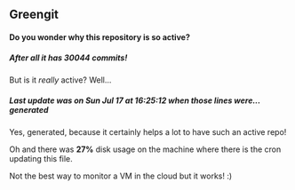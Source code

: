 ## Greengit

#### Do you wonder why this repository is so active?

##### After all it has 30044 commits!

But is it *really* active? Well...

##### Last update was on Sun Jul 17 at 16:25:12 when those lines were... generated

Yes, generated, because it certainly helps a lot to have such an active repo!

Oh and there was **27%** disk usage on the machine
where there is the cron updating this file.

Not the best way to monitor a VM in the cloud but it works! :)
